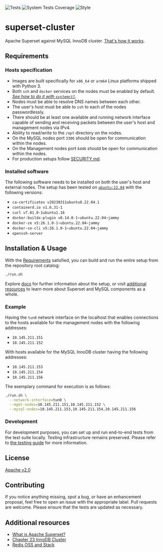 ![Tests](https://github.com/szachovy/superset-cluster/actions/workflows/tests.yml/badge.svg)
![System Tests Coverage](https://img.shields.io/endpoint?url=https://gist.githubusercontent.com/szachovy/d4fd269e226b0ed70954f861129a2756/raw/superset-cluster-codecoverage.json)
![Style](https://github.com/szachovy/superset-cluster/actions/workflows/style.yml/badge.svg)

# superset-cluster

Apache Superset against MySQL InnoDB cluster.
[That's how it works](docs/ARCHITECTURE.md).

## Requirements

### Hosts specification

* Images are built specifically for `x86_64` or `arm64` Linux platforms shipped with Python 3.
* Both `ssh` and `docker` services on the nodes must be enabled by default.
_[See how to do it with `systemctl`](https://documentation.suse.com/smart/systems-management/html/reference-systemctl-enable-disable-services/index.html#id-1.4)._
* Nodes must be able to resolve DNS names between each other.
* The user's host must be able to `ssh` to each of the nodes passwordlessly.
* There should be at least one available and running network interface capable of sending and receiving packets between the user's host and management nodes via IPv4.
* Ability to read/write to the `/opt` directory on the nodes.
* On the MySQL nodes port `3306` should be open for communication within the nodes.
* On the Management nodes port `6446` should be open for communication within the nodes.
* For production setups follow [SECURITY.md](docs/SECURITY.md).

### Installed software

The following software needs to be installed on both the user's host and external nodes. The setup has been tested on [`ubuntu:22.04`](tests/setup/Dockerfile) with the following versions:

* `ca-certificates v20230311ubuntu0.22.04.1`
* `containerd.io v1.6.31-1`
* `curl v7.81.0-1ubuntu1.16`
* `docker-buildx-plugin v0.14.0-1~ubuntu.22.04~jammy`
* `docker-ce v5:26.1.0-1~ubuntu.22.04~jammy`
* `docker-ce-cli v5:26.1.0-1~ubuntu.22.04~jammy`
* `openssh-server`

## Installation & Usage

With the [Requirements](#requirements) satisfied, you can build and run the entire setup from the repository root catalog:

```bash
./run.sh
```

Explore [docs](docs/) for further information about the setup, or visit [additional resources](#additional-resources) to learn more about Superset and MySQL components as a whole.

### Example

Having the `tun0` network interface on the localhost that enables connections to the hosts available for the management nodes with the following addresses:
* `10.145.211.151`
* `10.145.211.152`

With hosts available for the MySQL InnoDB cluster having the following addresses:
* `10.145.211.153`
* `10.145.211.154`
* `10.145.211.156`

The exemplary command for execution is as follows:

```bash
./run.sh \
  --network-interface=tun0 \
  --mgmt-nodes=10.145.211.151,10.145.211.152 \
  --mysql-nodes=10.145.211.153,10.145.211.154,10.145.211.156
```

### Development

For development purposes, you can set up and run end-to-end tests from the test suite locally. Testing infrastructure remains preserved. Please refer to [the testing guide](tests/TESTING.md) for more information.

## License

[Apache v2.0](LICENSE)

## Contributing

If you notice anything missing, spot a bug, or have an enhancement proposal, feel free to open an issue with the appropriate label. Pull requests are welcome. Please ensure that the tests are updated as necessary.

## Additional resources

* [What is Apache Superset?](https://superset.apache.org/docs/intro)
* [Chapter 23 InnoDB Cluster](https://dev.mysql.com/doc/refman/8.0/en/mysql-innodb-cluster-introduction.html)
* [Redis OSS and Stack](https://redis.io/docs/latest/operate/oss_and_stack/)
